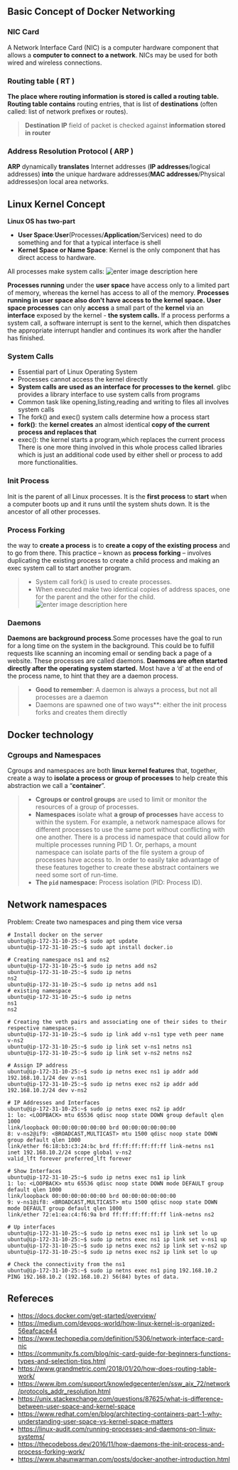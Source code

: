 
## Basic Concept of Docker Networking 
 ### NIC Card
A Network Interface Card (NIC) is a computer hardware component that allows a **computer to connect to a network**. NICs may be used for both wired and wireless connections.

### Routing table ( RT )
**The place where routing information is stored is called a routing table.**  **Routing table contains** routing entries, that is list of **destinations** (often called: list of network prefixes or routes).
>  **Destination IP** field of packet is checked against **information stored in router**
>  
### Address Resolution Protocol ( ARP )
 **ARP** dynamically **translates** Internet addresses (**IP addresses**/logical addresses) **into** the unique hardware addresses(**MAC addresses**/Physical addresses)on local area networks.
 
## Linux Kernel Concept 
**Linux OS has two-part**

 - **User Space**:**User**(Processes/**Application**/Services) need to do something and for that a typical interface is shell
 - **Kernel Space or Name Space**: Kernel is the only component that has direct access to hardware.

All processes make system calls:
![enter image description here](https://www.redhat.com/cms/managed-files/styles/wysiwyg_full_width/s3/2015/07/user-space-vs-kernel-space-simple-user-space.png?itok=7PGYkTdC)
 
 **Processes running** under the **user space** have access only to a limited part of memory, whereas the kernel has access to all of the memory. **Processes running in user space also don't have access to the kernel space.** **User space processes** can only **access** a small part of the **kernel** via an **interface** exposed by the kernel - **the system calls.**  If a process performs a system call, a software interrupt is sent to the kernel, which then dispatches the appropriate interrupt handler and continues its work after the handler has finished.
                      
### System Calls
-  Essential part of Linux Operating System
- Processes cannot access the kernel directly
- **System calls are used as an interface for processes to the kernel**. glibc
 provides a library interface to use system calls from programs
- Common task like opening,listing,reading and writing to files all involves system calls
- The fork() and exec() system calls determine how a process start
- **fork()**: the **kernel** **creates** an almost identical **copy of the current process and replaces that**
- exec(): the kernel starts a program,which replaces the current process
There is one more thing involved in this whole process called libraries which is just an additional code used by either shell or process to add more functionalities.

### Init Process
Init is the parent of all Linux processes. It is the **first process** to **start** when a computer boots up and it runs until the system shuts down. It is the ancestor of all other processes.

### Process Forking 
the way to **create a process** is to **create a copy of the existing process** and to go from there. This practice – known as **process forking** – involves duplicating the existing process to create a child process and making an exec system call to start another program.
> - System call fork() is used to create processes. 
> - When executed make two identical copies of address spaces, one for the parent and the other for the child.
	![enter image description here](https://www.tutorialspoint.com/inter_process_communication/images/system_call.jpg)

### Daemons 
**Daemons are background process**.Some processes have the goal to run for a long time on the system in the background. This could be to fulfill requests like scanning an incoming email or sending back a page of a website. These processes are called daemons. **Daemons are often started directly after the operating system started.** Most have a ‘d’ at the end of the process name, to hint that they are a daemon process.
>- **Good to remember**: A daemon is always a process, but not all processes are a daemon
>- Daemons are spawned one of two ways**: either the init process forks and creates them directly 


## Docker technology
### Cgroups and Namespaces
Cgroups and namespaces are both **linux kernel features** that, together, create a way to **isolate a process or group of processes** to help create this abstraction we call a “**container**”. 

>- **Cgroups or control groups** are used to limit or monitor the resources of a group of processes.
>- **Namespaces** isolate what **a group of processes** have access to within the system. For example, a network namespace allows for different processes to use the same port without conflicting with one another. There is a process id namespace that could allow for multiple processes running PID 1. Or, perhaps, a mount namespace can isolate parts of the file system a group of processes have access to. In order to easily take advantage of these features together to create these abstract containers we need some sort of run-time.
>-   **The  `pid`  namespace:**  Process isolation (PID: Process ID).

## Network namespaces
Problem: Create two namespaces and ping them vice versa
~~~
# Install docker on the server
ubuntu@ip-172-31-10-25:~$ sudo apt update                           
ubuntu@ip-172-31-10-25:~$ sudo apt install docker.io   

# Creating namespace ns1 and ns2
ubuntu@ip-172-31-10-25:~$ sudo ip netns add ns2
ubuntu@ip-172-31-10-25:~$ sudo ip netns
ns2
ubuntu@ip-172-31-10-25:~$ sudo ip netns add ns1
# existing namespace
ubuntu@ip-172-31-10-25:~$ sudo ip netns
ns1
ns2

# Creating the veth pairs and associating one of their sides to their respective namespaces.
ubuntu@ip-172-31-10-25:~$ sudo ip link add v-ns1 type veth peer name v-ns2
ubuntu@ip-172-31-10-25:~$ sudo ip link set v-ns1 netns ns1
ubuntu@ip-172-31-10-25:~$ sudo ip link set v-ns2 netns ns2

# Assign IP address
ubuntu@ip-172-31-10-25:~$ sudo ip netns exec ns1 ip addr add 192.168.10.1/24 dev v-ns1
ubuntu@ip-172-31-10-25:~$ sudo ip netns exec ns2 ip addr add 192.168.10.2/24 dev v-ns2

# IP Addresses and Interfaces
ubuntu@ip-172-31-10-25:~$ sudo ip netns exec ns2 ip addr
1: lo: <LOOPBACK> mtu 65536 qdisc noop state DOWN group default qlen 1000
link/loopback 00:00:00:00:00:00 brd 00:00:00:00:00:00
8: v-ns2@if9: <BROADCAST,MULTICAST> mtu 1500 qdisc noop state DOWN group default qlen 1000
link/ether f6:18:b3:c3:24:bc brd ff:ff:ff:ff:ff:ff link-netns ns1
inet 192.168.10.2/24 scope global v-ns2
valid_lft forever preferred_lft forever

# Show Interfaces
ubuntu@ip-172-31-10-25:~$ sudo ip netns exec ns1 ip link
1: lo: <LOOPBACK> mtu 65536 qdisc noop state DOWN mode DEFAULT group default qlen 1000
link/loopback 00:00:00:00:00:00 brd 00:00:00:00:00:00
9: v-ns1@if8: <BROADCAST,MULTICAST> mtu 1500 qdisc noop state DOWN mode DEFAULT group default qlen 1000
link/ether 72:e1:ea:c4:f6:9a brd ff:ff:ff:ff:ff:ff link-netns ns2

# Up interfaces
ubuntu@ip-172-31-10-25:~$ sudo ip netns exec ns1 ip link set lo up
ubuntu@ip-172-31-10-25:~$ sudo ip netns exec ns1 ip link set v-ns1 up
ubuntu@ip-172-31-10-25:~$ sudo ip netns exec ns2 ip link set v-ns2 up
ubuntu@ip-172-31-10-25:~$ sudo ip netns exec ns2 ip link set lo up

# Check the connectivity from the ns1
ubuntu@ip-172-31-10-25:~$ sudo ip netns exec ns1 ping 192.168.10.2
PING 192.168.10.2 (192.168.10.2) 56(84) bytes of data.
~~~

## Refereces 
- https://docs.docker.com/get-started/overview/
 - https://medium.com/devops-world/how-linux-kernel-is-organized-56eafcace44
 - https://www.techopedia.com/definition/5306/network-interface-card-nic
 - https://community.fs.com/blog/nic-card-guide-for-beginners-functions-types-and-selection-tips.html
 - https://www.grandmetric.com/2018/01/20/how-does-routing-table-work/
 - https://www.ibm.com/support/knowledgecenter/en/ssw_aix_72/network/protocols_addr_resolution.html
 - https://unix.stackexchange.com/questions/87625/what-is-difference-between-user-space-and-kernel-space
 - https://www.redhat.com/en/blog/architecting-containers-part-1-why-understanding-user-space-vs-kernel-space-matters
 - https://linux-audit.com/running-processes-and-daemons-on-linux-systems/
- https://thecodeboss.dev/2016/11/how-daemons-the-init-process-and-process-forking-work/
- https://www.shaunwarman.com/posts/docker-another-introduction.html

<!--stackedit_data:
eyJoaXN0b3J5IjpbNDY4NzAzMzEwLDE4NzkyMDkxMzksLTcwOT
Q2NTE2Nyw1MjQwNTA5MiwtMTIyODU4MTAxMywyMTEyODU5ODY1
LC00ODYwOTk3NDgsLTE4MTQxNjcwMjMsMTEwMjE4OTE4NSwtMT
E4OTA0OTU0MSw0OTU3NTUzNzEsLTE3OTM4ODcwNzAsLTcwMDI1
MDU2NywyNTI0Njg1NywxNzYzNzU5NDYwLC0xNDcwMTg2Mzk4LD
M5OTQ2NDczMyw3OTUzMzQzOTksMTg4MDc5MzQwNywtMzQxODU4
MDE5XX0=
-->